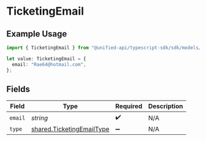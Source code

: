 # TicketingEmail

## Example Usage

```typescript
import { TicketingEmail } from "@unified-api/typescript-sdk/sdk/models/shared";

let value: TicketingEmail = {
  email: "Rae64@hotmail.com",
};
```

## Fields

| Field                                                                         | Type                                                                          | Required                                                                      | Description                                                                   |
| ----------------------------------------------------------------------------- | ----------------------------------------------------------------------------- | ----------------------------------------------------------------------------- | ----------------------------------------------------------------------------- |
| `email`                                                                       | *string*                                                                      | :heavy_check_mark:                                                            | N/A                                                                           |
| `type`                                                                        | [shared.TicketingEmailType](../../../sdk/models/shared/ticketingemailtype.md) | :heavy_minus_sign:                                                            | N/A                                                                           |
